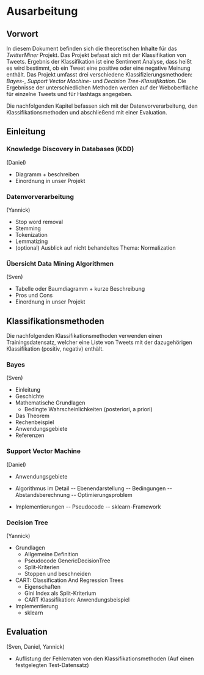 # Ausarbeitung

## Vorwort
In diesem Dokument befinden sich die theoretischen Inhalte für das _TwitterMiner_ Projekt. Das Projekt befasst sich mit der Klassifikation von Tweets. Ergebnis der Klassifikation ist eine Sentiment Analyse, dass heißt es wird bestimmt, ob ein Tweet eine positive oder eine negative Meinung enthält. Das Projekt umfasst drei verschiedene Klassifizierungsmethoden: _Bayes-_, _Support Vector Machine-_ und _Decision Tree-Klassifikation_. Die Ergebnisse der unterschiedlichen Methoden werden auf der Weboberfläche für einzelne Tweets und für Hashtags angegeben.

Die nachfolgenden Kapitel befassen sich mit der Datenvorverarbeitung, den Klassifikationsmethoden und abschließend mit einer Evaluation.

## Einleitung

### Knowledge Discovery in Databases (KDD)
(Daniel)
- Diagramm + beschreiben
- Einordnung in unser Projekt

### Datenvorverarbeitung
(Yannick)
- Stop word removal
- Stemming
- Tokenization
- Lemmatizing
- (optional) Ausblick auf nicht behandeltes Thema: Normalization

### Übersicht Data Mining Algorithmen
(Sven)
- Tabelle oder Baumdiagramm + kurze Beschreibung
- Pros und Cons
- Einordnung in unser Projekt

## Klassifikationsmethoden
Die nachfolgenden Klassifikationsmethoden verwenden einen Trainingsdatensatz, welcher eine Liste von Tweets mit der dazugehörigen Klassifikation (positiv, negativ) enthält.

### Bayes
(Sven)
- Einleitung
- Geschichte
- Mathematische Grundlagen
    - Bedingte Wahrscheinlichkeiten (posteriori, a priori) 
- Das Theorem
- Rechenbeispiel
- Anwendungsgebiete
- Referenzen


### Support Vector Machine
(Daniel)

- Anwendungsgebiete

- Algorithmus im Detail
-- Ebenendarstellung
-- Bedingungen
-- Abstandsberechnung
-- Optimierungsproblem

- Implementierungen
-- Pseudocode
-- sklearn-Framework


### Decision Tree
(Yannick)

- Grundlagen
    - Allgemeine Definition
    - Pseudocode GenericDecisionTree
    - Split-Kriterien
    - Stoppen und beschneiden
- CART: Classification And Regression Trees
    - Eigenschaften
    - Gini Index als Split-Kriterium
    - CART Klassifikation: Anwendungsbeispiel
- Implementierung
    - sklearn


## Evaluation
(Sven, Daniel, Yannick)
- Auflistung der Fehlerraten von den Klassifikationsmethoden (Auf einen festgelegten Test-Datensatz)
